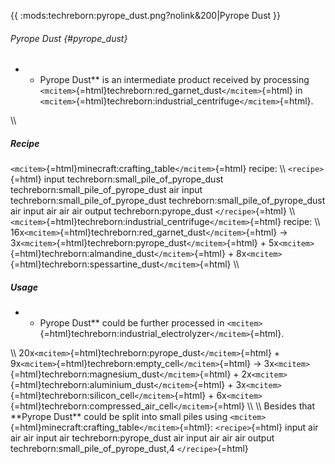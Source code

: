 {{ :mods:techreborn:pyrope_dust.png?nolink&200\|Pyrope Dust }}

###### Pyrope Dust {#pyrope_dust}

-   -   Pyrope Dust\*\* is an intermediate product received by
        processing
        `<mcitem>`{=html}techreborn:red_garnet_dust`</mcitem>`{=html} in
        `<mcitem>`{=html}techreborn:industrial_centrifuge`</mcitem>`{=html}.

\\\\

##### Recipe

`<mcitem>`{=html}minecraft:crafting_table`</mcitem>`{=html} recipe: \\\\
`<recipe>`{=html} input techreborn:small_pile_of_pyrope_dust
techreborn:small_pile_of_pyrope_dust air input
techreborn:small_pile_of_pyrope_dust
techreborn:small_pile_of_pyrope_dust air input air air air output
techreborn:pyrope_dust `</recipe>`{=html} \\\\
`<mcitem>`{=html}techreborn:industrial_centrifuge`</mcitem>`{=html}
recipe: \\\\
16x`<mcitem>`{=html}techreborn:red_garnet_dust`</mcitem>`{=html} -\>
3x`<mcitem>`{=html}techreborn:pyrope_dust`</mcitem>`{=html} +
5x`<mcitem>`{=html}techreborn:almandine_dust`</mcitem>`{=html} +
8x`<mcitem>`{=html}techreborn:spessartine_dust`</mcitem>`{=html} \\\\

##### Usage

-   -   Pyrope Dust\*\* could be further processed in
        `<mcitem>`{=html}techreborn:industrial_electrolyzer`</mcitem>`{=html}.

\\\\ 20x`<mcitem>`{=html}techreborn:pyrope_dust`</mcitem>`{=html} +
9x`<mcitem>`{=html}techreborn:empty_cell`</mcitem>`{=html} -\>
3x`<mcitem>`{=html}techreborn:magnesium_dust`</mcitem>`{=html} +
2x`<mcitem>`{=html}techreborn:aluminium_dust`</mcitem>`{=html} +
3x`<mcitem>`{=html}techreborn:silicon_cell`</mcitem>`{=html} +
6x`<mcitem>`{=html}techreborn:compressed_air_cell`</mcitem>`{=html} \\\\
\\\\ Besides that \*\*Pyrope Dust\*\* could be split into small piles
using `<mcitem>`{=html}minecraft:crafting_table`</mcitem>`{=html}:
`<recipe>`{=html} input air air air input air techreborn:pyrope_dust air
input air air air output techreborn:small_pile_of_pyrope_dust,4
`</recipe>`{=html}
